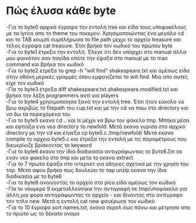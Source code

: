 # Πώς έλυσα κάθε byte
-Για το byte0 αρχικά έγραψα την εντολή tree και είδα τους υποφακέλους με τα lyrics απο το theme του ποκεμον. Χρησιμοποιώντας ένα μεγάλο cd και το TAB κουμπί συμπλήρωσα το file path μεχρι το αρχείο treasure και τέλος έγραψα cat treasure. Έτσι βρήκα τον κωδικό του πρώτου byte  <br> 
-Για το byte1 έτρεξα την εντολή. Έλεγε ότι δεν υπάρχει στο manual άλλα μου φαινόταν σαν παγίδα οπότε την έψαξα στο manual με το man command και βρήκα τον κωδικό  <br> 
-Για το byte2 ετρεξα το grep -h "will find" shakespeare.txt και αμέσως είδα στην οθόνη μερικές γραμμές όπου εμφανίζεται το will find. Μια απο αυτές είχε τον κωδικό <br>
-ΓΙα το byte3 έτρεξα diff shakespeare.txt shakespeare.modified.txt και βρήκα την λέξη programmers αντί για players <br>
-Για το byte4 χρησιμοποίησα ξανά την εντολή tree. Έτσι ήταν εύκολο να βρω ακριβώς το filepath του cup.txt και με την cd να παω στο directory και να δω τα περιεχόμενα του <br>
-Για το byte5 εκανα cd .. και ls μέχρι να βρω τον φάκελο tmp. Μπήκα μέσα και εφτιαξα ενα νεο directory το newfold. Μετά εκανα γυρισα στο αρχικό directory με την cd και έτρεξα cp byte5.c /tmp/newfold/ Μετά εκανα compile το αρχειο byte5.c και έτρεξα την εντολή με τις παραμέτρους που διευκρίνιζε βρίσκοντας το keyword <br>
-Για το byte6 έκανα την ίδια διαδικασία αντιγράφωντας το βυτε6.ζιπ σε εναν νεο φακελο στο tmp και μετα το εκανα extract <br>
-Για το 7 πρωτα έψαξα στο ιντερνετ για οδηγιες σχετικα με την χρηση του ταρ. Μετά αφου βρήκα πως δουλεύει το ταρ unzip εκανα την ίδια διαδικασία με το byte6 <br>
-Για το byte8 ανοίγοντας το αρχείο στο pico είδα αμέσως τον κωδικό <br>
-ΓΙα το νουμερο 9 εκμεταλλεύτηκα την αντιγραφή σε tmp/υποφάκελο για άλλη μια φορα αντιγράφωντας το αρχείο - και δίνοντας στο αντίγραφο τον τιτλο new. Μετά η εντολή cat new φανέρωσε τον κωδικό <br>
-Για το 10 έγραψα sort names.txt, έκανα σκρολ έως πάνω και μέτρησα απο το πρώτο ως το δέκατο ονομα <br>
